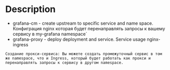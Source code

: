 # Description
* grafana-cm - create upstream to specific service and name space. Конфиграция nginx которая будет перенаправлять запросы к вашему сервису в my-grafana namespace`
* grafana-proxy - deploy deployment and service. Service usage nginx-ingress 

```commandline
Создание прокси-сервиса: Вы можете создать промежуточный сервис в том же namespace, что и Ingress, который будет работать как прокси и перенаправлять запросы к сервису в другом namespace.
```